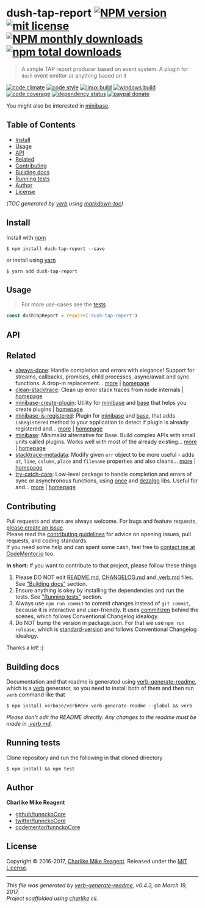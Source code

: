 # dush-tap-report [![NPM version](https://img.shields.io/npm/v/dush-tap-report.svg?style=flat)](https://www.npmjs.com/package/dush-tap-report) [![mit license][license-img]][license-url] [![NPM monthly downloads](https://img.shields.io/npm/dm/dush-tap-report.svg?style=flat)](https://npmjs.org/package/dush-tap-report) [![npm total downloads][downloads-img]][downloads-url]

> A simple TAP report producer based on event system. A plugin for `dush` event emitter or anything based on it

[![code climate][codeclimate-img]][codeclimate-url] 
[![code style][standard-img]][standard-url] 
[![linux build][travis-img]][travis-url] 
[![windows build][appveyor-img]][appveyor-url] 
[![code coverage][coverage-img]][coverage-url] 
[![dependency status][david-img]][david-url]
[![paypal donate][paypalme-img]][paypalme-url] 

You might also be interested in [minibase](https://github.com/node-minibase/minibase#readme).

## Table of Contents
- [Install](#install)
- [Usage](#usage)
- [API](#api)
- [Related](#related)
- [Contributing](#contributing)
- [Building docs](#building-docs)
- [Running tests](#running-tests)
- [Author](#author)
- [License](#license)

_(TOC generated by [verb](https://github.com/verbose/verb) using [markdown-toc](https://github.com/jonschlinkert/markdown-toc))_

## Install
Install with [npm](https://www.npmjs.com/)

```
$ npm install dush-tap-report --save
```

or install using [yarn](https://yarnpkg.com)

```
$ yarn add dush-tap-report
```

## Usage
> For more use-cases see the [tests](test.js)

```js
const dushTapReport = require('dush-tap-report')
```

## API

## Related
- [always-done](https://www.npmjs.com/package/always-done): Handle completion and errors with elegance! Support for streams, callbacks, promises, child processes, async/await and sync functions. A drop-in replacement… [more](https://github.com/hybridables/always-done#readme) | [homepage](https://github.com/hybridables/always-done#readme "Handle completion and errors with elegance! Support for streams, callbacks, promises, child processes, async/await and sync functions. A drop-in replacement for [async-done][] - pass 100% of its tests plus more")
- [clean-stacktrace](https://www.npmjs.com/package/clean-stacktrace): Clean up error stack traces from node internals | [homepage](https://github.com/tunnckocore/clean-stacktrace#readme "Clean up error stack traces from node internals")
- [minibase-create-plugin](https://www.npmjs.com/package/minibase-create-plugin): Utility for [minibase][] and [base][] that helps you create plugins | [homepage](https://github.com/node-minibase/minibase-create-plugin#readme "Utility for [minibase][] and [base][] that helps you create plugins")
- [minibase-is-registered](https://www.npmjs.com/package/minibase-is-registered): Plugin for [minibase][] and [base][], that adds `isRegistered` method to your application to detect if plugin is already registered and… [more](https://github.com/node-minibase/minibase-is-registered#readme) | [homepage](https://github.com/node-minibase/minibase-is-registered#readme "Plugin for [minibase][] and [base][], that adds `isRegistered` method to your application to detect if plugin is already registered and returns true or false if named plugin is already registered on the instance.")
- [minibase](https://www.npmjs.com/package/minibase): Minimalist alternative for Base. Build complex APIs with small units called plugins. Works well with most of the already existing… [more](https://github.com/node-minibase/minibase#readme) | [homepage](https://github.com/node-minibase/minibase#readme "Minimalist alternative for Base. Build complex APIs with small units called plugins. Works well with most of the already existing [base][] plugins.")
- [stacktrace-metadata](https://www.npmjs.com/package/stacktrace-metadata): Modify given `err` object to be more useful - adds `at`, `line`, `column`, `place` and `filename` properties and also cleans… [more](https://github.com/tunnckocore/stacktrace-metadata#readme) | [homepage](https://github.com/tunnckocore/stacktrace-metadata#readme "Modify given `err` object to be more useful - adds `at`, `line`, `column`, `place` and `filename` properties and also cleans stack traces.")
- [try-catch-core](https://www.npmjs.com/package/try-catch-core): Low-level package to handle completion and errors of sync or asynchronous functions, using [once][] and [dezalgo][] libs. Useful for and… [more](https://github.com/hybridables/try-catch-core#readme) | [homepage](https://github.com/hybridables/try-catch-core#readme "Low-level package to handle completion and errors of sync or asynchronous functions, using [once][] and [dezalgo][] libs. Useful for and used in higher-level libs such as [always-done][] to handle completion of anything.")

## Contributing
Pull requests and stars are always welcome. For bugs and feature requests, [please create an issue](https://github.com/tunnckoCore/dush-tap-report/issues/new).  
Please read the [contributing guidelines](CONTRIBUTING.md) for advice on opening issues, pull requests, and coding standards.  
If you need some help and can spent some cash, feel free to [contact me at CodeMentor.io](https://www.codementor.io/tunnckocore?utm_source=github&utm_medium=button&utm_term=tunnckocore&utm_campaign=github) too.

**In short:** If you want to contribute to that project, please follow these things

1. Please DO NOT edit [README.md](README.md), [CHANGELOG.md](CHANGELOG.md) and [.verb.md](.verb.md) files. See ["Building docs"](#building-docs) section.
2. Ensure anything is okey by installing the dependencies and run the tests. See ["Running tests"](#running-tests) section.
3. Always use `npm run commit` to commit changes instead of `git commit`, because it is interactive and user-friendly. It uses [commitizen][] behind the scenes, which follows Conventional Changelog idealogy.
4. Do NOT bump the version in package.json. For that we use `npm run release`, which is [standard-version][] and follows Conventional Changelog idealogy.

Thanks a lot! :)

## Building docs
Documentation and that readme is generated using [verb-generate-readme][], which is a [verb][] generator, so you need to install both of them and then run `verb` command like that

```
$ npm install verbose/verb#dev verb-generate-readme --global && verb
```

_Please don't edit the README directly. Any changes to the readme must be made in [.verb.md](.verb.md)._

## Running tests
Clone repository and run the following in that cloned directory

```
$ npm install && npm test
```

## Author
**Charlike Mike Reagent**

+ [github/tunnckoCore](https://github.com/tunnckoCore)
+ [twitter/tunnckoCore](https://twitter.com/tunnckoCore)
+ [codementor/tunnckoCore](https://codementor.io/tunnckoCore)

## License
Copyright © 2016-2017, [Charlike Mike Reagent](https://i.am.charlike.online). Released under the [MIT License](LICENSE).

***

_This file was generated by [verb-generate-readme](https://github.com/verbose/verb-generate-readme), v0.4.3, on March 19, 2017._  
_Project scaffolded using [charlike][] cli._

[always-done]: https://github.com/hybridables/always-done
[async-done]: https://github.com/gulpjs/async-done
[base]: https://github.com/node-base/base
[charlike]: https://github.com/tunnckocore/charlike
[commitizen]: https://github.com/commitizen/cz-cli
[dezalgo]: https://github.com/npm/dezalgo
[minibase]: https://github.com/node-minibase/minibase
[once]: https://github.com/isaacs/once
[standard-version]: https://github.com/conventional-changelog/standard-version
[verb-generate-readme]: https://github.com/verbose/verb-generate-readme
[verb]: https://github.com/verbose/verb

[license-url]: https://www.npmjs.com/package/dush-tap-report
[license-img]: https://img.shields.io/npm/l/dush-tap-report.svg

[downloads-url]: https://www.npmjs.com/package/dush-tap-report
[downloads-img]: https://img.shields.io/npm/dt/dush-tap-report.svg

[codeclimate-url]: https://codeclimate.com/github/tunnckoCore/dush-tap-report
[codeclimate-img]: https://img.shields.io/codeclimate/github/tunnckoCore/dush-tap-report.svg

[travis-url]: https://travis-ci.org/tunnckoCore/dush-tap-report
[travis-img]: https://img.shields.io/travis/tunnckoCore/dush-tap-report/master.svg?label=linux

[appveyor-url]: https://ci.appveyor.com/project/tunnckoCore/dush-tap-report
[appveyor-img]: https://img.shields.io/appveyor/ci/tunnckoCore/dush-tap-report/master.svg?label=windows

[coverage-url]: https://codecov.io/gh/tunnckoCore/dush-tap-report
[coverage-img]: https://img.shields.io/codecov/c/github/tunnckoCore/dush-tap-report/master.svg

[david-url]: https://david-dm.org/tunnckoCore/dush-tap-report
[david-img]: https://img.shields.io/david/tunnckoCore/dush-tap-report.svg

[standard-url]: https://github.com/feross/standard
[standard-img]: https://img.shields.io/badge/code%20style-standard-brightgreen.svg

[paypalme-url]: https://www.paypal.me/tunnckoCore
[paypalme-img]: https://img.shields.io/badge/paypal-donate-brightgreen.svg

